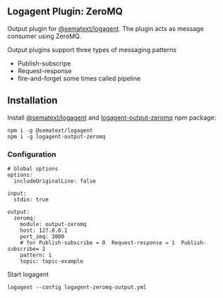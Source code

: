 ## Logagent Plugin: ZeroMQ

Output plugin for [@sematext/logagent](http://sematext.com/logagent/). The plugin acts as message consumer using ZeroMQ.

Output plugins support three types of messaging patterns
 
 * Publish-subscripe
 * Request-response
 * fire-and-forget some times called pipeline
 

## Installation 

Install [@sematext/logagent](https://www.npmjs.com/package/@sematext/logagent) and [logagent-output-zeromq](https://www.npmjs.com/package/logagent-output-zeromq) npm package: 

```
npm i -g @sematext/logagent 
npm i -g logagent-output-zeromq
```
 
### Configuration

```
# Global options
options:
  includeOriginalLine: false

input:
  stdin: true

output:
  zeromq: 
    module: output-zeromq
    host: 127.0.0.1
    port_zmq: 3000
    # for Publish-subscribe = 0  Request-response = 1  Publish-subscribe= 2
    pattern: 1
    topic: topic-example

```

Start logagent

```
logagent --config logagent-zeromq-output.yml
```
